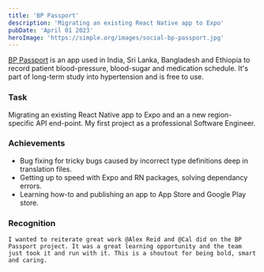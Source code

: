 ```yaml
---
title: 'BP Passport'
description: 'Migrating an existing React Native app to Expo'
pubDate: 'April 01 2023'
heroImage: 'https://simple.org/images/social-bp-passport.jpg'
---
```


[BP Passport](https://www.simple.org/bp-passport/) is an app used in India, Sri Lanka, Bangladesh and Ethiopia to record patient blood-pressure, blood-sugar and medication schedule. It's part of long-term study into hypertension and is free to use.

### Task

Migrating an existing React Native app to Expo and an a new region-specific API end-point. My first project as a professional Software Engineer.

### Achievements

- Bug fixing for tricky bugs caused by incorrect type definitions deep in translation files.
- Getting up to speed with Expo and RN packages, solving dependancy errors.
- Learning how-to and publishing an app to App Store and Google Play store.

### Recognition

`I wanted to reiterate great work @Alex Reid and @Cal did on the BP Passport project. It was a great learning opportunity and the team just took it and run with it. This is a shoutout for being bold, smart and caring.`